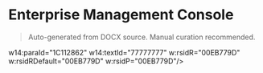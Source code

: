# Enterprise Management Console

> Auto-generated from DOCX source. Manual curation recommended.

﻿w14:paraId="1C112862" w14:textId="77777777" w:rsidR="00EB779D" w:rsidRDefault="00EB779D" w:rsidP="00EB779D"/>
